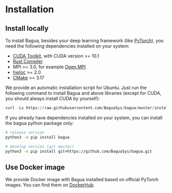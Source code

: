 # Installation

## Install locally

To install Bagua, besides your deep learning framework (like [PyTorch](https://pytorch.org/get-started/locally/)), you need the following dependencies installed on your system:

* [CUDA Toolkit](https://developer.nvidia.com/cuda-downloads), with CUDA version >= 10.1
* [Rust Compiler](https://www.rust-lang.org/tools/install)
* MPI >= 3.0, for example [Open MPI](https://www.open-mpi.org/)
* [hwloc](https://www.open-mpi.org/projects/hwloc/) >= 2.0
* [CMake](https://cmake.org/) >= 3.17

We provide an automatic installation script for Ubuntu. Just run the following command to install Bagua and above libraries (except for CUDA, you should always install CUDA by yourself):

```python
curl -Ls https://raw.githubusercontent.com/BaguaSys/bagua/master/install.sh | sudo bash
```

If you already have dependencies installed on your system, you can install the bagua python package only:

```bash
# release version
python3 -m pip install bagua

# develop version (git master)
python3 -m pip install git+https://github.com/BaguaSys/bagua.git
```

## Use Docker image

We provide Docker image with Bagua installed based on official PyTorch images. You can find them on [DockerHub](https://hub.docker.com/r/baguasys/bagua).
